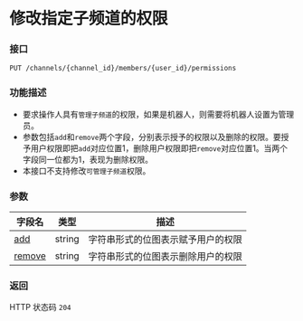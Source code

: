 # 修改指定子频道的权限

### 接口

`PUT /channels/{channel_id}/members/{user_id}/permissions`

### 功能描述

- 要求操作人具有`管理子频道`的权限，如果是机器人，则需要将机器人设置为管理员。
- 参数包括`add`和`remove`两个字段，分别表示授予的权限以及删除的权限。要授予用户权限即把`add`对应位置1，删除用户权限即把`remove`对应位置1。当两个字段同一位都为1，表现为删除权限。
- 本接口不支持修改`可管理子频道`权限。

### 参数

| 字段名 | 类型 | 描述 |
| --- | --- | --- |
| [add](model.md#permission) | string | 字符串形式的位图表示赋予用户的权限 |
| [remove](model.md#permission) | string | 字符串形式的位图表示删除用户的权限 |

### 返回

HTTP 状态码 `204`

